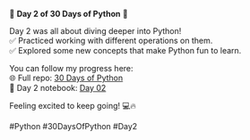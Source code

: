 🚀 **Day 2 of 30 Days of Python** 🌟  

Day 2 was all about diving deeper into Python!  
✅ Practiced working with different operations on them.  
✅ Explored some new concepts that make Python fun to learn.  

You can follow my progress here:  
🌐 Full repo: [30 Days of Python](https://github.com/codewithtanvir/30-days-of-Python)  
📂 Day 2 notebook: [Day 02](https://github.com/codewithtanvir/30-days-of-Python/tree/main/Day%2002)  

Feeling excited to keep going! 💻🔥  

#Python #30DaysOfPython #Day2  
